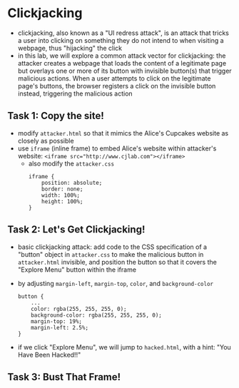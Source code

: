 # Clickjacking
- clickjacking, also known as a "UI redress attack", is an attack that tricks a user into clicking on something they do not intend to when visiting a webpage, thus "hijacking" the click
- in this lab, we will explore a common attack vector for clickjacking: the attacker creates a webpage that loads the content of a legitimate page but overlays one or more of its button with invisible button(s) that trigger malicious actions. When a user attempts to click on the legitimate page's buttons, the browser registers a click on the invisible button instead, triggering the malicious action

## Task 1: Copy the site!
- modify `attacker.html` so that it mimics the Alice's Cupcakes website as closely as possible
- use `iframe` (inline frame) to embed Alice's website within attacker's website: `<iframe src="http://www.cjlab.com"></iframe>`
    - also modify the `attacker.css`
        ```
        iframe {
            position: absolute;
            border: none;
            width: 100%;
            height: 100%;
        }
        ```
## Task 2: Let's Get Clickjacking!
- basic clickjacking attack: add code to the CSS specification of a "button" object in `attacker.css` to make the malicious button in `attacker.html` invisible, and position the button so that it covers the "Explore Menu" button within the iframe

- by adjusting `margin-left`, `margin-top`, `color`, and `background-color`
    ```
    button {
        ...
        color: rgba(255, 255, 255, 0);
        background-color: rgba(255, 255, 255, 0);
        margin-top: 19%;
        margin-left: 2.5%;
    }
    ```
- if we click "Explore Menu", we will jump to `hacked.html`, with a hint: "You Have Been Hacked!!"

## Task 3: Bust That Frame!